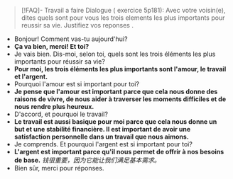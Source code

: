 > [!FAQ]- Travail a faire 
Dialogue ( exercice 5p181):
Avec votre voisin(e), dites quels sont pour vous les trois elements les plus importants pour reussir sa vie. Justifiez vos reponses .

- Bonjour! Comment vas-tu aujourd'hui?
- **Ça va bien, merci! Et toi?**
- Je vais bien. Dis-moi, selon toi, quels sont les trois éléments les plus importants pour réussir sa vie?
- **Pour moi, les trois éléments les plus importants sont l'amour, le travail et l'argent.**
- Pourquoi l'amour est si important pour toi?
- **Je pense que l'amour est important parce que cela nous donne des raisons de vivre, de nous aider à traverser les moments difficiles et de nous rendre plus heureux.** 
- D'accord, et pourquoi le travail?
- **Le travail est aussi basique pour moi parce que cela nous donne un but  et une stabilité financière. Il est important de avoir une satisfaction personnelle dans un travail que nous aimons.**
- Je comprends. Et pourquoi l'argent est si important pour toi?
- **L'argent est important parce qu'il nous permet de offrir à nos besoins de base.** 
  *钱很重要，因为它能让我们满足基本需求。*
- Bien sûr, merci pour réponses.